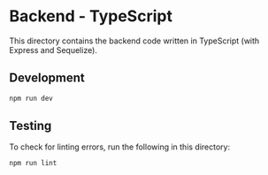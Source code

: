 # Backend - TypeScript

This directory contains the backend code written in TypeScript (with Express and Sequelize).

## Development

```bash
npm run dev
```

## Testing

To check for linting errors, run the following in this directory:

```bash
npm run lint
```
